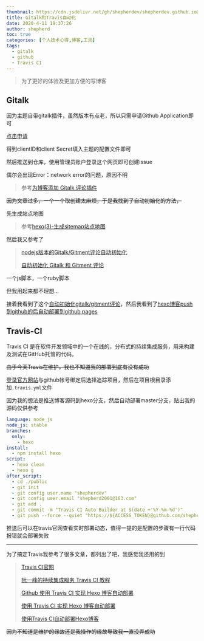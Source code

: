```yaml
---
thumbnail: https://cdn.jsdelivr.net/gh/shepherdev/shepherdev.github.io@hexo/static/article/thumbnail/arch.jpg
title: Gitalk和Travis自动化
date: 2020-4-11 19:37:26
author: shepherd
toc: true
categories: [个人技术心得,博客,工具]
tags:
  - gitalk
  - github
  - Travis CI
---
```


> 为了更好的体验及更加方便的写博客

<!-- more -->

## Gitalk

因为主题自带gitalk插件，虽然版本有点老，所以只需申请Github Application即可

[点击申请](https://github.com/settings/applications/new)

得到clientID和client Secret填入主题的配置文件即可

然后推送到仓库，使用管理员账户登录这个网页即可创建issue

偶尔会出现Error：network error的问题，原因不明

> 参考[为博客添加 Gitalk 评论插件](https://www.jianshu.com/p/78c64d07124d)

~~因为文章过多，一个一个取创建太麻烦，于是我找到了自动初始化的方法，~~

先生成站点地图

> 参考[hexo(3)-生成sitemap站点地图](https://www.jianshu.com/p/9c2d6db2f855)

然后我又参考了

> [nodejs版本的Gitalk/Gitment评论自动初始化](https://juejin.im/post/5c0f7951f265da611a47b51a)
>
> [自动初始化 Gitalk 和 Gitment 评论](https://draveness.me/git-comments-initialize/)

一个js脚本，一个ruby脚本

但我用起来都不理想...

接着我看到了这个[自动初始化gitalk/gitment评论](https://tenfy.cn/2018/11/15/auto-init-comment/)，然后我看到了[hexo博客push到github的后自动部署到github pages](https://tenfy.cn/2017/09/08/hexo-auto-deploy/)

## Travis-CI

Travis CI 是在软件开发领域中的一个在线的，分布式的持续集成服务，用来构建及测试在GitHub托管的代码。

~~由于今天Travis在维护，我也不知道我的部署到底有没有成功~~

[登录官方网站](https://travis-ci.com)与github帐号绑定后选择追踪项目，然后在项目根目录添加`.travis.yml`文件

因为我的想法是推送博客源码到hexo分支，然后自动部署master分支，贴出我的源码仅供参考

```yaml
language: node_js
node_js: stable
branches:
  only:
    - hexo
install:
  - npm install hexo
script:
  - hexo clean
  - hexo g
after_script:
  - cd ./public
  - git init
  - git config user.name "shepherdev"
  - git config user.email "shepherd2001@163.com"
  - git add .
  - git commit -m "Travis CI Auto Builder at $(date +'%Y-%m-%d')"
  - git push --force --quiet "https://${ACCESS_TOKEN}@github.com/shepherdev/shepherdev.github.io.git" master:master
```

推送后可以在travis官网查看实时部署动态，值得一提的是配置的步骤有一行代码报错就会部署失败

-----------

为了搞定Travis我参考了很多文章，都列出了吧，我感觉我还用的到

> [Travis CI官网](https://tenfy.cn/2017/09/08/hexo-auto-deploy/)
>
> [阮一峰的持续集成服务 Travis CI 教程](http://www.ruanyifeng.com/blog/2017/12/travis_ci_tutorial.html)
>
> [Github 使用 Travis CI 实现 Hexo 博客自动部署](https://michael728.github.io/2019/06/16/cicd-hexo-blog-travis/)
>
> [使用 Travis CI 实现 Hexo 博客自动部署](https://xirikm.net/2019/826-2)
>
> [使用Travis CI自动部署Hexo博客](https://www.itfanr.cc/2017/08/09/using-travis-ci-automatic-deploy-hexo-blogs/)

~~因为不知道是维护的缘故还是我操作的缘故导致我一直没弄成功~~

